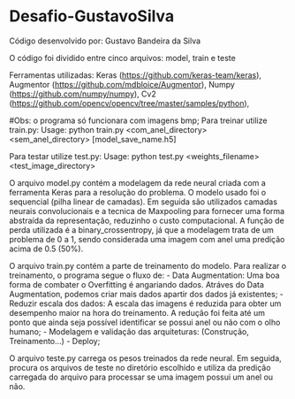 # Desafio-GustavoSilva

Código desenvolvido por: Gustavo Bandeira da Silva

O código foi dividido entre cinco arquivos: model, train e teste

Ferramentas utilizadas: Keras (https://github.com/keras-team/keras),
			Augmentor (https://github.com/mdbloice/Augmentor),
			Numpy (https://github.com/numpy/numpy),
			Cv2 (https://github.com/opencv/opencv/tree/master/samples/python),

#Obs: o programa só funcionara com imagens bmp;
Para treinar utilize train.py:
Usage: python train.py <com_anel_directory> <sem_anel_directory> [model_save_name.h5]

Para testar utilize test.py:
Usage: python test.py <weights_filename> <test_image_directory>


O arquivo model.py contém a modelagem da rede neural criada com a ferramenta Keras para a resolução do problema. O modelo usado foi o sequencial (pilha linear de camadas). Em seguida são utilizados camadas  neurais convolucionais e a tecnica de Maxpooling para fornecer uma forma abstraída da representação, reduzinho o custo computacional. A função de perda utilizada é a binary_crossentropy, já que a modelagem trata de um problema de 0 a 1, sendo considerada uma imagem com anel uma predição acima de 0.5 (50%).


O arquivo train.py contém a parte de treinamento do modelo. Para realizar o treinamento, o programa segue o fluxo de:
    - Data Augmentation: Uma boa forma de combater o Overfitting é angariando dados. Atráves do Data Augmentation, podemos criar mais dados apartir dos dados já existentes; 
    - Reduzir escala dos dados: A escala das imagens é reduzida para obter um desempenho maior na hora do treinamento. A redução foi feita até um ponto que ainda seja possível identificar se possui anel ou não com o olho humano;
    - Modelagem e validação das arquiteturas: (Construção, Treinamento...)
    - Deploy;

O arquivo teste.py carrega os pesos treinados da rede neural. Em seguida, procura os arquivos de teste no diretório escolhido e utiliza da predição carregada do arquivo para processar se uma imagem possui um anel ou não.





